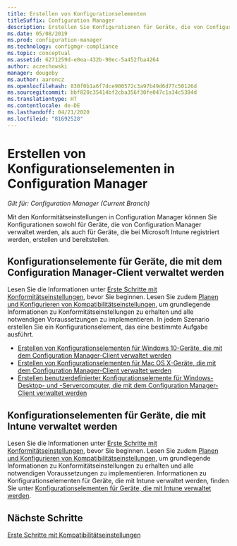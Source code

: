 ```yaml
---
title: Erstellen von Konfigurationselementen
titleSuffix: Configuration Manager
description: Erstellen Sie Konfigurationen für Geräte, die von Configuration Manager verwaltet werden und bei Microsoft Intune registriert sind, und stellen Sie sie für diese Geräte bereit.
ms.date: 05/08/2019
ms.prod: configuration-manager
ms.technology: configmgr-compliance
ms.topic: conceptual
ms.assetid: 6271259d-e0ea-432b-90ec-5a452fba4264
author: aczechowski
manager: dougeby
ms.author: aaroncz
ms.openlocfilehash: 830f0b1a6f7dce900572c3a97b49d6d77c50126d
ms.sourcegitcommit: bbf820c35414bf2cba356f30fe047c1a34c5384d
ms.translationtype: HT
ms.contentlocale: de-DE
ms.lasthandoff: 04/21/2020
ms.locfileid: "81692528"
---
```

# <a name="create-configuration-items-in-configuration-manager"></a>Erstellen von Konfigurationselementen in Configuration Manager

*Gilt für: Configuration Manager (Current Branch)*

Mit den Konformitätseinstellungen in Configuration Manager können Sie Konfigurationen sowohl für Geräte, die von Configuration Manager verwaltet werden, als auch für Geräte, die bei Microsoft Intune registriert werden, erstellen und bereitstellen.

## <a name="configuration-items-for-devices-managed-with-the-configuration-manager-client"></a>Konfigurationselemente für Geräte, die mit dem Configuration Manager-Client verwaltet werden

Lesen Sie die Informationen unter [Erste Schritte mit Konformitätseinstellungen](../../compliance/get-started/get-started-with-compliance-settings.md), bevor Sie beginnen. Lesen Sie zudem [Planen und Konfigurieren von Kompatibilitätseinstellungen](../../compliance/plan-design/plan-for-and-configure-compliance-settings.md), um grundlegende Informationen zu Konformitätseinstellungen zu erhalten und alle notwendigen Voraussetzungen zu implementieren. In jedem Szenario erstellen Sie ein Konfigurationselement, das eine bestimmte Aufgabe ausführt.

- [Erstellen von Konfigurationselementen für Windows 10-Geräte, die mit dem Configuration Manager-Client verwaltet werden](../../compliance/deploy-use/create-configuration-items-for-windows-10-devices-managed-with-the-client.md)
- [Erstellen von Konfigurationselementen für Mac OS X-Geräte, die mit dem Configuration Manager-Client verwaltet werden](../../compliance/deploy-use/create-configuration-items-for-mac-os-x-devices-managed-with-the-client.md)
- [Erstellen benutzerdefinierter Konfigurationselemente für Windows-Desktop- und -Servercomputer, die mit dem Configuration Manager-Client verwaltet werden](../../compliance/deploy-use/create-custom-configuration-items-for-windows-desktop-and-server-computers-managed-with-the-client.md)

## <a name="configuration-items-for-devices-managed-with-intune"></a>Konfigurationselementen für Geräte, die mit Intune verwaltet werden

Lesen Sie die Informationen unter [Erste Schritte mit Konformitätseinstellungen](../../compliance/get-started/get-started-with-compliance-settings.md), bevor Sie beginnen. Lesen Sie zudem [Planen und Konfigurieren von Kompatibilitätseinstellungen](../../compliance/plan-design/plan-for-and-configure-compliance-settings.md), um grundlegende Informationen zu Konformitätseinstellungen zu erhalten und alle notwendigen Voraussetzungen zu implementieren. Informationen zu Konfigurationselementen für Geräte, die mit Intune verwaltet werden, finden Sie unter [Konfigurationselementen für Geräte, die mit Intune verwaltet werden](../../mdm/understand/what-happened-to-hybrid.md).

## <a name="next-steps"></a>Nächste Schritte

[Erste Schritte mit Kompatibilitätseinstellungen](../../compliance/get-started/get-started-with-compliance-settings.md)
